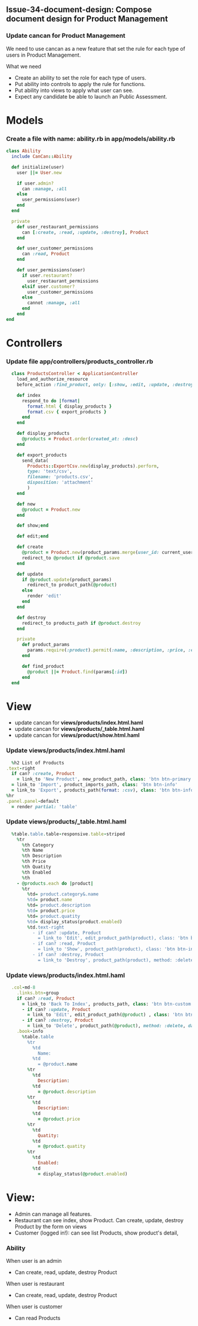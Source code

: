 ## Issue-34-document-design: Compose document design for Product Management

### Update cancan for Product Management

We need to use cancan as a new feature that set the rule for each type of users in Product Management.

What we need
  - Create an ability to set the role for each type of users.
  - Put ability into controls to apply the rule for functions.
  - Put ability into views to apply what user can see.
  - Expect any candidate be able to launch an Public Assessment.

# Models

### Create a file with name: ability.rb in app/models/ability.rb
```ruby
class Ability
  include CanCan::Ability

  def initialize(user)
    user ||= User.new

    if user.admin?
      can :manage, :all
    else
      user_permissions(user)
    end
  end

  private
    def user_restaurant_permissions
      can [:create, :read, :update, :destroy], Product
    end

    def user_customer_permissions
      can :read, Product
    end

    def user_permissions(user)
      if user.restaurant?
        user_restaurant_permissions
      elsif user.customer?
        user_customer_permissions
      else
        cannot :manage, :all
      end
    end
end
```

# Controllers

### Update file app/controllers/products_controller.rb
```ruby
  class ProductsController < ApplicationController
    load_and_authorize_resource
    before_action :find_product, only: [:show, :edit, :update, :destroy]

    def index
      respond_to do |format|
        format.html { display_products }
        format.csv { export_products }
      end
    end

    def display_products
      @products = Product.order(created_at: :desc)
    end

    def export_products
      send_data(
        Products::ExportCsv.new(display_products).perform,
        type: 'text/csv',
        filename: 'products.csv',
        disposition: 'attachment'
        )
    end

    def new
      @product = Product.new
    end

    def show;end

    def edit;end

    def create
      @product = Product.new(product_params.merge(user_id: current_user.id))
      redirect_to @product if @product.save
    end

    def update
      if @product.update(product_params)
        redirect_to product_path(@product)
      else
        render 'edit'
      end
    end

    def destroy
      redirect_to products_path if @product.destroy
    end

    private
      def product_params
        params.require(:product).permit(:name, :description, :price, :enabled, :quatity, :user_id, :category_id)
      end

      def find_product
        @product ||= Product.find(params[:id])
      end
  end
```

# View 
  - update cancan for **views/products/index.html.haml**
  - update cancan for **views/products/_table.html.haml**
  - update cancan for **views/product/show.html.haml**

### Update **views/products/index.html.haml**
```ruby
  %h2 List of Products
.text-right
  if can? :create, Product
    = link_to 'New Product', new_product_path, class: 'btn btn-primary'
  = link_to 'Import', product_imports_path, class: 'btn btn-info'
  = link_to 'Export', products_path(format: :csv), class: 'btn btn-info'
%hr
.panel.panel-default
  = render partial: 'table'
```

### Update **views/products/_table.html.haml**
```ruby
  %table.table.table-responsive.table-striped
    %tr
      %th Category
      %th Name
      %th Description
      %th Price
      %th Quatity
      %th Enabled
      %th
    - @products.each do |product|
      %tr
        %td= product.category&.name
        %td= product.name
        %td= product.description
        %td= product.price
        %td= product.quatity
        %td= display_status(product.enabled)
        %td.text-right
          - if can? :update, Product
            = link_to 'Edit', edit_product_path(product), class: 'btn btn-primary'
          - if can? :read, Product
            = link_to 'Show', product_path(product), class: 'btn btn-info'
          - if can? :destroy, Product
            = link_to 'Destroy', product_path(product), method: :delete, data: { confirm: 'Are you sure?' }, class: 'btn btn-danger'
```

### Update **views/products/index.html.haml**
```ruby
  .col-md-8
    .links.btn-group
    if can? :read, Product
      = link_to 'Back To Index', products_path, class: 'btn btn-custom'
      - if can? :update, Product
        = link_to 'Edit', edit_product_path(@product) , class: 'btn btn-custom'
      - if can? :destroy, Product
        = link_to 'Delete', product_path(@product), method: :delete, data: {confirm: 'Are you sure?'} , class: 'btn btn-custom'
    .book-info
      %table.table
        %tr
          %td
            Name: 
          %td
            = @product.name
        %tr
          %td
            Description: 
          %td
            = @product.description
        %tr
          %td
            Description: 
          %td
            = @product.price
        %tr
          %td
            Quatity: 
          %td
            = @product.quatity
        %tr
          %td
            Enabled: 
          %td
            = display_status(@product.enabled)
```

# View: 
  * Admin can manage all features.
  * Restaurant can see index, show Product. Can create, update, destroy Product by the form on views
  * Customer (logged in!): can see list Products, show product's detail, 

### Ability
  When user is an admin
  - Can create, read, update, destroy Product

  When user is restaurant
  - Can create, read, update, destroy Product
  
  When user is customer
  - Can read Products
